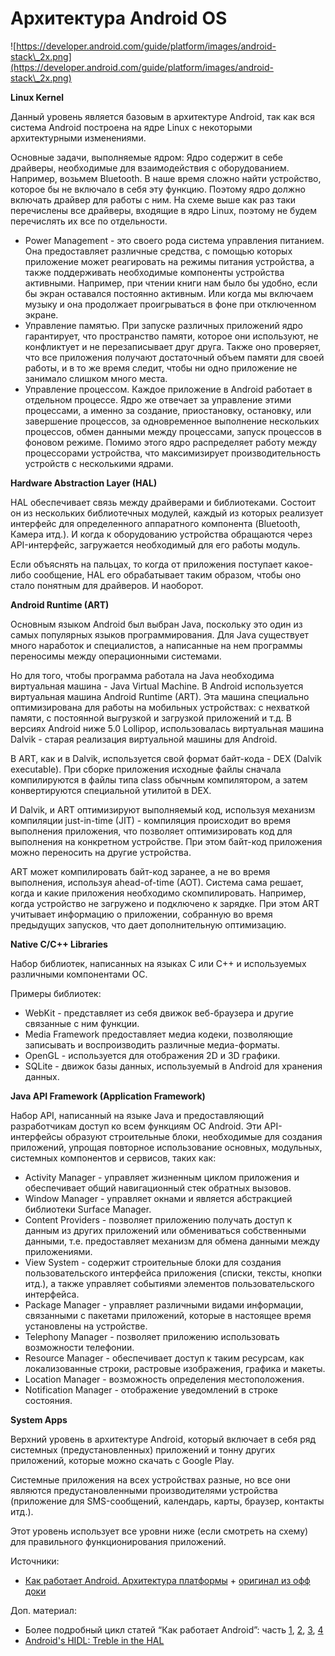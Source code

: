 # Архитектура Android OS

![https://developer.android.com/guide/platform/images/android-stack\_2x.png](https://developer.android.com/guide/platform/images/android-stack\_2x.png)

**Linux Kernel**

Данный уровень является базовым в архитектуре Android, так как вся система Android построена на ядре Linux с некоторыми архитектурными изменениями.

Основные задачи, выполняемые ядром: Ядро содержит в себе драйверы, необходимые для взаимодействия с оборудованием. Например, возьмем Bluetooth. В наше время сложно найти устройство, которое бы не включало в себя эту функцию. Поэтому ядро должно включать драйвер для работы с ним. На схеме выше как раз таки перечислены все драйверы, входящие в ядро Linux, поэтому не будем перечислять их все по отдельности.

* Power Management - это своего рода система управления питанием. Она предоставляет различные средства, с помощью которых приложение может реагировать на режимы питания устройства, а также поддерживать необходимые компоненты устройства активными. Например, при чтении книги нам было бы удобно, если бы экран оставался постоянно активным. Или когда мы включаем музыку и она продолжает проигрываться в фоне при отключенном экране.
* Управление памятью. При запуске различных приложений ядро ​​гарантирует, что пространство памяти, которое они используют, не конфликтует и не перезаписывает друг друга. Также оно проверяет, что все приложения получают достаточный объем памяти для своей работы, и в то же время следит, чтобы ни одно приложение не занимало слишком много места.
* Управление процессом. Каждое приложение в Android работает в отдельном процессе. Ядро же отвечает за управление этими процессами, а именно за создание, приостановку, остановку, или завершение процессов, за одновременное выполнение нескольких процессов, обмен данными между процессами, запуск процессов в фоновом режиме. Помимо этого ядро распределяет работу между процессорами устройства, что максимизирует производительность устройств с несколькими ядрами.

**Hardware Abstraction Layer (HAL)**

HAL обеспечивает связь между драйверами и библиотеками. Состоит он из нескольких библиотечных модулей, каждый из которых реализует интерфейс для определенного аппаратного компонента (Bluetooth, Камера итд.). И когда к оборудованию устройства обращаются через API-интерфейс, загружается необходимый для его работы модуль.

Если объяснять на пальцах, то когда от приложения поступает какое-либо сообщение, HAL его обрабатывает таким образом, чтобы оно стало понятным для драйверов. И наоборот.

**Android Runtime (ART)**

Основным языком Android был выбран Java, поскольку это один из самых популярных языков программирования. Для Java существует много наработок и специалистов, а написанные на нем программы переносимы между операционными системами.

Но для того, чтобы программа работала на Java необходима виртуальная машина - Java Virtual Machine. В Android используется виртуальная машина Android Runtime (ART). Эта машина специально оптимизирована для работы на мобильных устройствах: с нехваткой памяти, с постоянной выгрузкой и загрузкой приложений и т.д. В версиях Android ниже 5.0 Lollipop, использовалась виртуальная машина Dalvik - старая реализация виртуальной машины для Android.

В ART, как и в Dalvik, используется свой формат байт-кода - DEX (Dalvik executable). При сборке приложения исходные файлы сначала компилируются в файлы типа class обычным компилятором, а затем конвертируются специальной утилитой в DEX.

И Dalvik, и ART оптимизируют выполняемый код, используя механизм компиляции just-in-time (JIT) - компиляция происходит во время выполнения приложения, что позволяет оптимизировать код для выполнения на конкретном устройстве. При этом байт-код приложения можно переносить на другие устройства.

ART может компилировать байт-код заранее, а не во время выполнения, используя ahead-of-time (AOT). Система сама решает, когда и какие приложения необходимо скомпилировать. Например, когда устройство не загружено и подключено к зарядке. При этом ART учитывает информацию о приложении, собранную во время предыдущих запусков, что дает дополнительную оптимизацию.

**Native C/C++ Libraries**

Набор библиотек, написанных на языках C или C++ и используемых различными компонентами ОС.

Примеры библиотек:

* WebKit - представляет из себя движок веб-браузера и другие связанные с ним функции.
* Media Framework предоставляет медиа кодеки, позволяющие записывать и воспроизводить различные медиа-форматы.
* OpenGL - используется для отображения 2D и 3D графики.
* SQLite - движок базы данных, используемый в Android для хранения данных.

**Java API Framework (Application Framework)**

Набор API, написанный на языке Java и предоставляющий разработчикам доступ ко всем функциям ОС Android. Эти API-интерфейсы образуют строительные блоки, необходимые для создания приложений, упрощая повторное использование основных, модульных, системных компонентов и сервисов, таких как:

* Activity Manager - управляет жизненным циклом приложения и обеспечивает общий навигационный стек обратных вызовов.
* Window Manager - управляет окнами и является абстракцией библиотеки Surface Manager.
* Content Providers - позволяет приложению получать доступ к данным из других приложений или обмениваться собственными данными, т.е. предоставляет механизм для обмена данными между приложениями.
* View System - содержит строительные блоки для создания пользовательского интерфейса приложения (списки, тексты, кнопки итд.), а также управляет событиями элементов пользовательского интерфейса.
* Package Manager - управляет различными видами информации, связанными с пакетами приложений, которые в настоящее время установлены на устройстве.
* Telephony Manager - позволяет приложению использовать возможности телефонии.
* Resource Manager - обеспечивает доступ к таким ресурсам, как локализованные строки, растровые изображения, графика и макеты.
* Location Manager - возможность определения местоположения.
* Notification Manager - отображение уведомлений в строке состояния.

**System Apps**

Верхний уровень в архитектуре Android, который включает в себя ряд системных (предустановленных) приложений и тонну других приложений, которые можно скачать с Google Play.

Системные приложения на всех устройствах разные, но все они являются предустановленными производителями устройства (приложение для SMS-сообщений, календарь, карты, браузер, контакты итд.).

Этот уровень использует все уровни ниже (если смотреть на схему) для правильного функционирования приложений.

Источники:

* [Как работает Android. Архитектура платформы](https://bimlibik.github.io/posts/how-does-android-work/) + [оригинал из офф доки](https://developer.android.com/guide/platform)

Доп. материал:

* Более подробный цикл статей “Как работает Android”: часть [1](https://habr.com/ru/company/solarsecurity/blog/334796/), [2](https://habr.com/ru/company/solarsecurity/blog/338292/), [3](https://habr.com/ru/company/solarsecurity/blog/338494/), [4](https://habr.com/ru/company/solarsecurity/blog/427431/)
* [Android's HIDL: Treble in the HAL](https://www.slideshare.net/opersys/androids-hidl-treble-in-the-hal)
